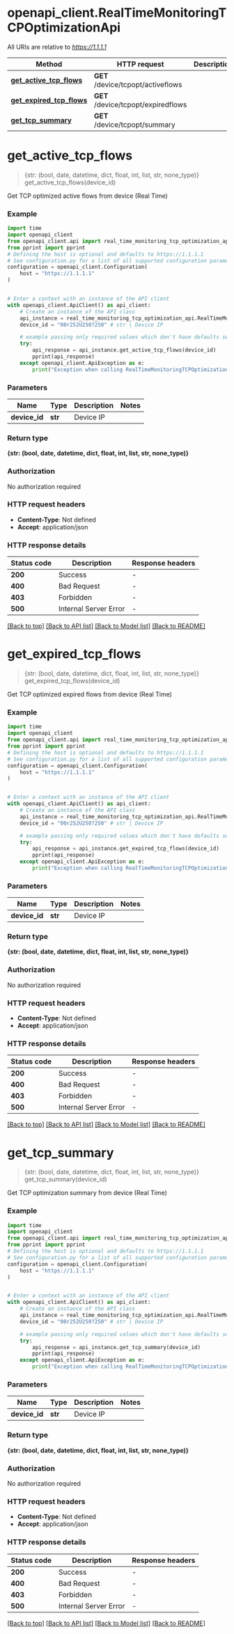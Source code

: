 # openapi_client.RealTimeMonitoringTCPOptimizationApi

All URIs are relative to *https://1.1.1.1*

Method | HTTP request | Description
------------- | ------------- | -------------
[**get_active_tcp_flows**](RealTimeMonitoringTCPOptimizationApi.md#get_active_tcp_flows) | **GET** /device/tcpopt/activeflows | 
[**get_expired_tcp_flows**](RealTimeMonitoringTCPOptimizationApi.md#get_expired_tcp_flows) | **GET** /device/tcpopt/expiredflows | 
[**get_tcp_summary**](RealTimeMonitoringTCPOptimizationApi.md#get_tcp_summary) | **GET** /device/tcpopt/summary | 


# **get_active_tcp_flows**
> {str: (bool, date, datetime, dict, float, int, list, str, none_type)} get_active_tcp_flows(device_id)



Get TCP optimized active flows from device (Real Time)

### Example


```python
import time
import openapi_client
from openapi_client.api import real_time_monitoring_tcp_optimization_api
from pprint import pprint
# Defining the host is optional and defaults to https://1.1.1.1
# See configuration.py for a list of all supported configuration parameters.
configuration = openapi_client.Configuration(
    host = "https://1.1.1.1"
)


# Enter a context with an instance of the API client
with openapi_client.ApiClient() as api_client:
    # Create an instance of the API class
    api_instance = real_time_monitoring_tcp_optimization_api.RealTimeMonitoringTCPOptimizationApi(api_client)
    device_id = "00r252U250?250" # str | Device IP

    # example passing only required values which don't have defaults set
    try:
        api_response = api_instance.get_active_tcp_flows(device_id)
        pprint(api_response)
    except openapi_client.ApiException as e:
        print("Exception when calling RealTimeMonitoringTCPOptimizationApi->get_active_tcp_flows: %s\n" % e)
```


### Parameters

Name | Type | Description  | Notes
------------- | ------------- | ------------- | -------------
 **device_id** | **str**| Device IP |

### Return type

**{str: (bool, date, datetime, dict, float, int, list, str, none_type)}**

### Authorization

No authorization required

### HTTP request headers

 - **Content-Type**: Not defined
 - **Accept**: application/json


### HTTP response details

| Status code | Description | Response headers |
|-------------|-------------|------------------|
**200** | Success |  -  |
**400** | Bad Request |  -  |
**403** | Forbidden |  -  |
**500** | Internal Server Error |  -  |

[[Back to top]](#) [[Back to API list]](../README.md#documentation-for-api-endpoints) [[Back to Model list]](../README.md#documentation-for-models) [[Back to README]](../README.md)

# **get_expired_tcp_flows**
> {str: (bool, date, datetime, dict, float, int, list, str, none_type)} get_expired_tcp_flows(device_id)



Get TCP optimized expired flows from device (Real Time)

### Example


```python
import time
import openapi_client
from openapi_client.api import real_time_monitoring_tcp_optimization_api
from pprint import pprint
# Defining the host is optional and defaults to https://1.1.1.1
# See configuration.py for a list of all supported configuration parameters.
configuration = openapi_client.Configuration(
    host = "https://1.1.1.1"
)


# Enter a context with an instance of the API client
with openapi_client.ApiClient() as api_client:
    # Create an instance of the API class
    api_instance = real_time_monitoring_tcp_optimization_api.RealTimeMonitoringTCPOptimizationApi(api_client)
    device_id = "00r252U250?250" # str | Device IP

    # example passing only required values which don't have defaults set
    try:
        api_response = api_instance.get_expired_tcp_flows(device_id)
        pprint(api_response)
    except openapi_client.ApiException as e:
        print("Exception when calling RealTimeMonitoringTCPOptimizationApi->get_expired_tcp_flows: %s\n" % e)
```


### Parameters

Name | Type | Description  | Notes
------------- | ------------- | ------------- | -------------
 **device_id** | **str**| Device IP |

### Return type

**{str: (bool, date, datetime, dict, float, int, list, str, none_type)}**

### Authorization

No authorization required

### HTTP request headers

 - **Content-Type**: Not defined
 - **Accept**: application/json


### HTTP response details

| Status code | Description | Response headers |
|-------------|-------------|------------------|
**200** | Success |  -  |
**400** | Bad Request |  -  |
**403** | Forbidden |  -  |
**500** | Internal Server Error |  -  |

[[Back to top]](#) [[Back to API list]](../README.md#documentation-for-api-endpoints) [[Back to Model list]](../README.md#documentation-for-models) [[Back to README]](../README.md)

# **get_tcp_summary**
> {str: (bool, date, datetime, dict, float, int, list, str, none_type)} get_tcp_summary(device_id)



Get TCP optimization summary from device (Real Time)

### Example


```python
import time
import openapi_client
from openapi_client.api import real_time_monitoring_tcp_optimization_api
from pprint import pprint
# Defining the host is optional and defaults to https://1.1.1.1
# See configuration.py for a list of all supported configuration parameters.
configuration = openapi_client.Configuration(
    host = "https://1.1.1.1"
)


# Enter a context with an instance of the API client
with openapi_client.ApiClient() as api_client:
    # Create an instance of the API class
    api_instance = real_time_monitoring_tcp_optimization_api.RealTimeMonitoringTCPOptimizationApi(api_client)
    device_id = "00r252U250?250" # str | Device IP

    # example passing only required values which don't have defaults set
    try:
        api_response = api_instance.get_tcp_summary(device_id)
        pprint(api_response)
    except openapi_client.ApiException as e:
        print("Exception when calling RealTimeMonitoringTCPOptimizationApi->get_tcp_summary: %s\n" % e)
```


### Parameters

Name | Type | Description  | Notes
------------- | ------------- | ------------- | -------------
 **device_id** | **str**| Device IP |

### Return type

**{str: (bool, date, datetime, dict, float, int, list, str, none_type)}**

### Authorization

No authorization required

### HTTP request headers

 - **Content-Type**: Not defined
 - **Accept**: application/json


### HTTP response details

| Status code | Description | Response headers |
|-------------|-------------|------------------|
**200** | Success |  -  |
**400** | Bad Request |  -  |
**403** | Forbidden |  -  |
**500** | Internal Server Error |  -  |

[[Back to top]](#) [[Back to API list]](../README.md#documentation-for-api-endpoints) [[Back to Model list]](../README.md#documentation-for-models) [[Back to README]](../README.md)

